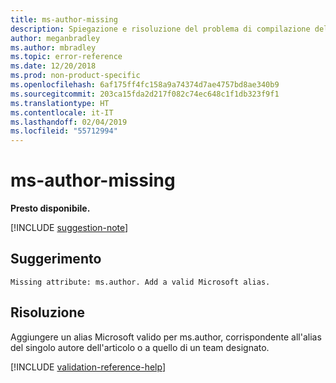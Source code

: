 ```yaml
---
title: ms-author-missing
description: Spiegazione e risoluzione del problema di compilazione della documentazione ms-author-missing
author: meganbradley
ms.author: mbradley
ms.topic: error-reference
ms.date: 12/20/2018
ms.prod: non-product-specific
ms.openlocfilehash: 6af175ff4fc158a9a74374d7ae4757bd8ae340b9
ms.sourcegitcommit: 203ca15fda2d217f082c74ec648c1f1db323f9f1
ms.translationtype: HT
ms.contentlocale: it-IT
ms.lasthandoff: 02/04/2019
ms.locfileid: "55712994"
---
```

# <a name="ms-author-missing"></a>ms-author-missing

**Presto disponibile.**

[!INCLUDE [suggestion-note](includes/suggestion-note.md)]

## <a name="suggestion"></a>Suggerimento

`Missing attribute: ms.author. Add a valid Microsoft alias.`

## <a name="resolution"></a>Risoluzione

Aggiungere un alias Microsoft valido per ms.author, corrispondente all'alias del singolo autore dell'articolo o a quello di un team designato.

<!--make sure to add this file to your includes folder and verify the path-->
[!INCLUDE [validation-reference-help](includes/validation-reference-help.md)]